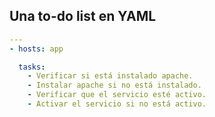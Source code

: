 ##  Una to-do list en YAML

```yml
---
- hosts: app

  tasks:
    - Verificar si está instalado apache.
    - Instalar apache si no está instalado.
    - Verificar que el servicio esté activo.
    - Activar el servicio si no está activo.
```
